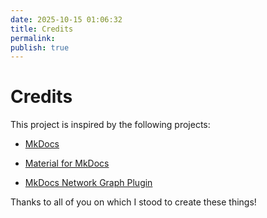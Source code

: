 ```yaml
---
date: 2025-10-15 01:06:32
title: Credits
permalink: 
publish: true
---
```


# Credits

This project is inspired by the following projects:

- [MkDocs](https://www.mkdocs.org/)

- [Material for MkDocs](https://squidfunk.github.io/mkdocs-material/)

- [MkDocs Network Graph Plugin](https://github.com/develmusa/mkdocs-network-graph-plugin)

Thanks to all of you on which I stood to create these things!
